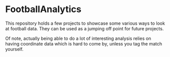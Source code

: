 # FootballAnalytics

This repository holds a few projects to showcase some various ways to look at football data. They can be used as a jumping off point for future projects.

Of note, actually being able to do a lot of interesting analysis relies on having coordinate data which is hard to come by, unless you tag the match yourself.
